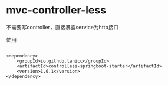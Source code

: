 # mvc-controller-less
不需要写controller，直接暴露service为http接口


使用

````

<dependency>
    <groupId>io.github.lanicc</groupId>
    <artifactId>controlless-springboot-starter</artifactId>
    <version>1.0.1</version>
</dependency>


````
